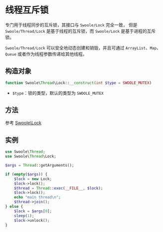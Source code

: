 # 线程互斥锁
专门用于线程同步的互斥锁，其接口与 `Swoole/Lock` 完全一致，
但是 `Swoole/Thread/Lock` 是基于线程的互斥锁，而 `Swoole/Lock` 是基于进程的互斥锁。


`Swoole/Thread/Lock` 可以安全地动态创建和销毁，并且可通过 `ArrayList`、`Map`、`Queue` 或者作为线程参数传递给其他线程。

## 构造对象

```php
function Swoole\Thread\Lock::__construct(int $type = SWOOLE_MUTEX)
```
- `$type`：锁的类型，默认的类型为 `SWOOLE_MUTEX`

## 方法
参考 [Swoole\Lock](memory/lock.md)

## 实例
```php
use Swoole\Thread;
use Swoole\Thread\Lock;

$args = Thread::getArguments();

if (empty($args)) {
    $lock = new Lock;
    $lock->lock();
    $thread = Thread::exec(__FILE__, $lock);
    $lock->lock();
    echo "main thread\n";
    $thread->join();
} else {
    $lock = $args[0];
    sleep(1);
    $lock->unlock();
}

```

